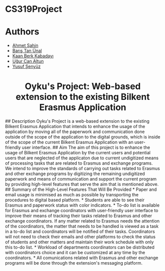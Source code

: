# CS319Project

# Authors
 - [Ahmet Şahin](https://github.com/ahmet541)
 - [Barış Tan Ünal](https://github.com/baristanunal)
 - [Kaan Berk Kabadayı](https://github.com/kbkabadayi)
 - [Uğur Can Altun](https://github.com/ugurcanaltun)
 - [Yusuf Şenyüz](https://github.com/YusufSenyuz)
 
 <h1 align="center"> Oyku's Project: Web-based extension to the existing Bilkent Erasmus Application </h1>
 ## Description
 Oyku's Project is a web-based extension to the existing Bilkent Erasmus Application that intends to enhance the usage of the application by moving all of the paperwork and communication done outside of the scope of the application to the digital grounds, which is inside of the scope of the current Bilkent Erasmus Application with an user-friendly user interface. 
 ## Aim
 The aim of this project is to enhance the usage of Bilkent Erasmus Application by the current users and potential users that are neglected of the applicaton due to current undigitized means of processing tasks that are related to Erasmus and exchange programs. We intend to improve the standards of carrying out tasks related to Erasmus and other exchange programs by digitizing the remaining undigitized paperwork and means of communication and support the current program by providing high-level features that serve the aim that is mentioned above.
 ## Summary of the High-Level Features That Will Be Provided
 * Paper and email usage is minimised as much as possible by transporting the procedures to digital based platform.
 * Students are able to see their Erasmus and paperwork status with color indicators.
 * To-do list is available for Erasmus and exchange coordinators with user-friendly user interface to improve their means of tracking their tasks related to Erasmus and other exchange coordinators. If any matter related to Erasmus needs the attention of the coordinators, the matter that needs to be handled is viewed as a task in a to-do list and coordinators will be notified of their tasks. Coordinators will not need to check their emails and other platforms to check the status of students and other matters and maintain their work schedule with only this to-do list. 
 * Workload of departments coordinators can be distributed with coordinators choice and it can be customized at any time by the coordinators. 
 * All comunications related with Erasmus and other exchange programs will be done through the extension's messaging platform. 
 
